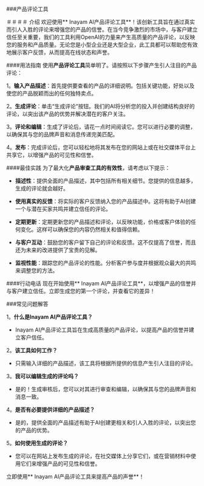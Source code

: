 ###产品评论工具

＃＃＃＃ 介绍
欢迎使用** Inayam AI产品评论工具**！该创新工具旨在通过真实而引人入胜的评论来增强您的产品的信誉。在当今竞争激烈的市场中，与客户建立信任至关重要，我们的工具利用OpenAI的力量来产生高质量的产品评论，以反映您的服务和产品质量。无论您是小型企业还是大型企业，此工具都可以帮助您有效地展示客户反馈，从而提高在线状态和声誉。

####用法指南
使用**产品评论工具**简单明了。请按照以下步骤产生引人注目的产品评论：

1。**输入产品描述**：首先提供要查看的产品的详细说明。包括关键功能，好处以及使您的产品脱颖而出的任何独特卖点。

2。**生成评论**：单击“生成评论”按钮。我们的AI将分析您的投入并创建结构良好的评论，以突出该产品的优势并解决潜在的客户关注。

3。**评论和编辑**：生成了评论后，请花一点时间阅读它。您可以进行必要的调整，以确保其与您的品牌声音和消息传递完美匹配。

4。**发布**：完成评论后，您可以轻松地将其发布在您的网站上或在社交媒体平台上共享它，以增强产品的可见性和信誉。

####最佳实践
为了最大化**产品审查工具的有效性**，请考虑以下提示：

-  **描述性**：提供全面的产品描述，其中包括所有相关细节。您提供的信息越多，生成的评论就会越好。

-  **使用真实的反馈**：将实际的客户反馈纳入您的产品描述中。这将有助于AI创建一个与潜在买家共鸣并建立信任的评论。

-  **定期更新**：定期更新您的产品描述和评论，以反映功能，价格或客户体验的任何变化。这样可以确保您的内容仍然相关和值得信赖。

-  **与客户互动**：鼓励您的客户留下自己的评论和反馈。这不仅提高了信誉，而且还为未来的改进提供了宝贵的见解。

-  **监视性能**：跟踪您的产品评论的性能。分析客户参与度并根据观众最大的共鸣来调整您的方法。

####行动电话
现在开始使用** Inayam AI产品评论工具**，以增强产品的信誉并与客户建立信任。立即生成您的第一个评论，并查看它的差异！

###常见问题解答

1。**什么是Inayam AI产品评论工具？**
-  Inayam AI产品评论工具旨在生成高质量的产品评论，以提高产品的信誉并建立客户信任。

2。**该工具如何工作？**
- 只需输入详细的产品描述，该工具将根据所提供的信息产生引人注目的评论。

3。**我可以编辑生成的评论吗？**
- 是的！生成审核后，您可以对其进行审查和编辑，以确保其与您的品牌声音和消息一致。

4。**是否有必要提供详细的产品描述？**
- 是的，提供全面的产品描述有助于AI创建更相关和引人入胜的评论，以突出您的产品的优势。

5。**如何使用生成的评论？**
- 您可以在网站上发布生成的评论，在社交媒体上分享它们，或在营销材料中使用它们来增强产品的可见性和信誉。

立即使用** Inayam AI产品评论工具来提高产品的声誉**！